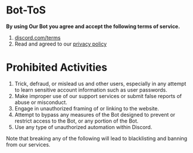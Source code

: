 # Bot-ToS

**By using Our Bot you agree and accept the following terms of service.**

1. [discord.com/terms](https://discord.com/terms)
2. Read and agreed to our [privacy policy](https://github.com/DiscordBotToS/Bot-PrivacyPolicy/blob/main/README.md)

# Prohibited Activities

1. Trick, defraud, or mislead us and other users, especially in any attempt to learn sensitive account information such as user passwords.
2. Make improper use of our support services or submit false reports of abuse or misconduct.
3. Engage in unauthorized framing of or linking to the website.
4. Attempt to bypass any measures of the Bot designed to prevent or restrict access to the Bot, or any portion of the Bot.
5. Use any type of unauthorized automation within Discord.


Note that breaking any of the following will lead to blacklisting and banning from our services.
